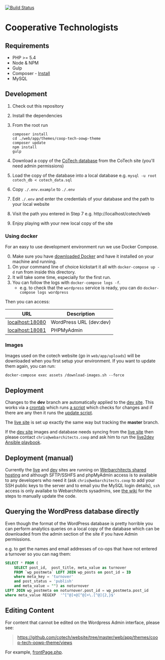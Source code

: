 [![Build Status](https://travis-ci.org/cotech/website.svg?branch=dev)](https://travis-ci.org/cotech/website)

# Cooperative Technologists

## Requirements

* PHP >= 5.4
* Node & NPM
* Gulp
* Composer - [Install](https://getcomposer.org/doc/00-intro.md#installation-linux-unix-osx)
* MySQL

## Development

1. Check out this repository
2. Install the dependencies
3. From the root run
    ```
    composer install
    cd ./web/app/themes/coop-tech-oowp-theme
    composer update
    npm install
    gulp
    ```

4. Download a copy of the [CoTech database](https://www.coops.tech/wp/wp-admin/tools.php?page=dbs_options) from the CoTech site (you'll need admin permissions)
5. Load the copy of the database into a local database e.g. `mysql -u root cotech_db < cotech_data.sql`
6. Copy `./.env.example` to `./.env`
7. Edit `./.env` and enter the credentials of your database and the path to your local website
8. Visit the path you entered in Step 7 e.g. http://localhost/cotech/web
9. Enjoy playing with your new local copy of the site


### Using docker
For an easy to use development environment run we use Docker Compose.

0. Make sure you have [downloaded Docker](https://www.docker.com/community-edition#/download) and have it installed on your machine and running.
1. On your command line of choice kickstart it all with `docker-compose up -d` run from inside this directory.
2. It will take some time, especially for the first run.
3. You can follow the logs with `docker-compose logs -f`.
    - e.g. to check that the `wordpress` service is ready, you can do `docker-compose logs wordpress`

Then you can access:

| URL | Description |
| --- | --- |
| [localhost:18080](http://localhost:18080) | WordPress URL (dev:dev) |
| [localhost:18081](http://localhost:18081) | PHPMyAdmin |

### Images

Images used on the cotech website (go in `web/app/uploads`) will be downloaded when you
first setup your environment. If you want to update them again, you can run:

```
docker-compose exec assets /download-images.sh --force
```

## Deployment

Changes to the **dev** branch are automatically applied to the [dev site](https://dev.coops.tech/). This works via a [crontab](https://git.coop/cotech/ansible/blob/master/roles/live2dev/tasks/main.yml#L29) which runs [a script](https://git.coop/cotech/ansible/blob/master/roles/live2dev/templates/cron.j2) which checks for changes and if there are any then it runs the [update script](https://git.coop/cotech/ansible/blob/master/roles/live2dev/templates/update.j2).

The [live site](https://www.coops.tech/) is set up exactly the same way but tracking the **master** branch.

If the [dev site](https://dev.coops.tech/) images and database needs syncing from the [live site](https://www.coops.tech/) then please contact `chris@webarchitects.coop` and ask him to run the [live2dev Ansible playbook](https://git.coop/cotech/ansible/blob/master/live2dev.yml).

## Deployment (manual)

Currently the [live](https://www.coops.tech/) and [dev](https://dev.coops.tech/) sites are running on [Werbarchitects shared hosting](https://webarch.net/wp) and although SFTP/SSHFS and phpMyAdmin access is to available to any developers who need it (ask `chris@webarchitects.coop` to add your SSH public keys to the server and to email you the MySQL login details), `ssh` access is only availabe to Webarchitects sysadmins, see [the wiki](https://wiki.coops.tech/wiki/CoTech_WordPress#Updating_the_code) for the steps to manually update the code.

## Querying the WordPress database directly

Even though the format of the WordPress database is pretty horrible you can perform analytics queries on a local copy of the database which can be downloaded from the admin section of the site if you have Admin permissions.

e.g. to get the names and email addresses of co-ops that have not entered a turnover so you can nag them:

```sql
SELECT * FROM (
    SELECT post_id,  post_title, meta_value as turnover
    FROM `wp_postmeta` LEFT JOIN wp_posts on post_id = ID
    where meta_key = 'turnover'
    and post_status = 'publish'
    and meta_value = "") as noturnover
LEFT JOIN wp_postmeta on noturnover.post_id = wp_postmeta.post_id
where meta_value REGEXP  '^[^@]+@[^@]+\.[^@]{2,}$'
```

## Editing Content

For content that cannot be edited on the Wordpress Admin interface, please see:

> https://github.com/cotech/website/tree/master/web/app/themes/coop-tech-oowp-theme/views

For example, [frontPage.php](https://github.com/cotech/website/blob/master/web/app/themes/coop-tech-oowp-theme/views/frontPage.php).
